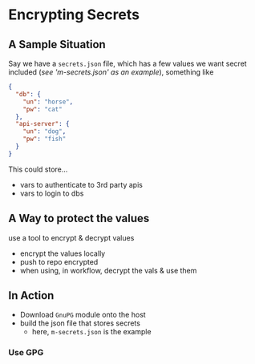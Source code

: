 # Encrypting Secrets
## A Sample Situation
Say we have a `secrets.json` file, which has a few values we want secret included (_see 'm-secrets.json' as an example_), something like

```json
{
  "db": {
    "un": "horse",
    "pw": "cat"
  },
  "api-server": {
    "un": "dog",
    "pw": "fish"
  }
}
```
This could store...
- vars to authenticate to 3rd party apis
- vars to login to dbs

## A Way to protect the values
use a tool to encrypt & decrypt values 
- encrypt the values locally
- push to repo encrypted
- when using, in workflow, decrypt the vals & use them

## In Action
- Download `GnuPG` module onto the host
- build the json file that stores secrets
  - here, `m-secrets.json` is the example

### Use GPG
